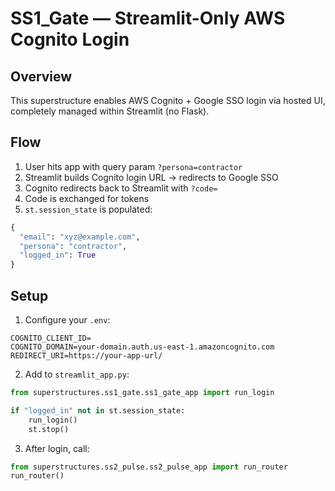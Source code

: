 # SS1_Gate — Streamlit-Only AWS Cognito Login

## Overview
This superstructure enables AWS Cognito + Google SSO login via hosted UI, completely managed within Streamlit (no Flask).

## Flow
1. User hits app with query param `?persona=contractor`
2. Streamlit builds Cognito login URL → redirects to Google SSO
3. Cognito redirects back to Streamlit with `?code=`
4. Code is exchanged for tokens
5. `st.session_state` is populated:
```python
{
  "email": "xyz@example.com",
  "persona": "contractor",
  "logged_in": True
}
```

## Setup
1. Configure your `.env`:
```
COGNITO_CLIENT_ID=
COGNITO_DOMAIN=your-domain.auth.us-east-1.amazoncognito.com
REDIRECT_URI=https://your-app-url/
```

2. Add to `streamlit_app.py`:
```python
from superstructures.ss1_gate.ss1_gate_app import run_login

if "logged_in" not in st.session_state:
    run_login()
    st.stop()
```

3. After login, call:
```python
from superstructures.ss2_pulse.ss2_pulse_app import run_router
run_router()
```
